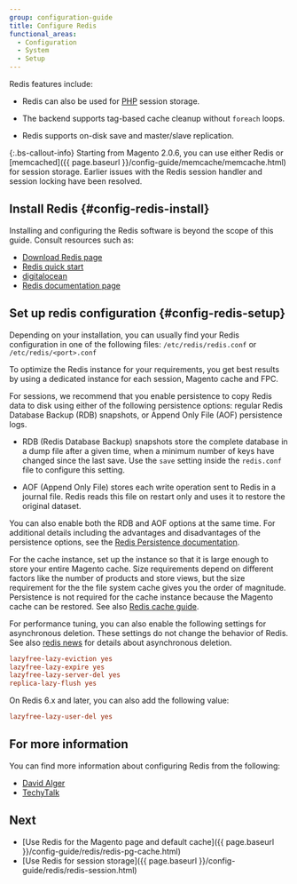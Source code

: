 ```yaml
---
group: configuration-guide
title: Configure Redis
functional_areas:
  - Configuration
  - System
  - Setup
---
```


Redis features include:

*  Redis can also be used for [PHP](https://glossary.magento.com/php) session storage.

*  The backend supports tag-based cache cleanup without `foreach` loops.

*  Redis supports on-disk save and master/slave replication.

{:.bs-callout-info}
Starting from Magento 2.0.6, you can use either Redis or [memcached]({{ page.baseurl }}/config-guide/memcache/memcache.html) for session storage. Earlier issues
with the Redis session handler and session locking have been resolved.

## Install Redis {#config-redis-install}

Installing and configuring the Redis software is beyond the scope of this guide. Consult resources such as:

*  [Download Redis page](http://redis.io/download)
*  [Redis quick start](http://redis.io/topics/quickstart)
*  [digitalocean](https://www.digitalocean.com/community/tutorials/how-to-install-and-use-redis)
*  [Redis documentation page](http://redis.io/documentation)

## Set up redis configuration {#config-redis-setup}

Depending on your installation, you can usually find your Redis configuration in one of the following files: `/etc/redis/redis.conf` or `/etc/redis/<port>.conf`

To optimize the Redis instance for your requirements, you get best results by using a dedicated instance for each session, Magento cache and FPC.

For sessions, we recommend that you enable persistence to copy Redis data to disk using either of the following persistence options: regular Redis Database 
Backup (RDB) snapshots, or Append Only File (AOF) persistence logs.

* RDB (Redis Database Backup) snapshots store the complete database in a dump file after a given time, when a minimum number of keys have changed since the 
last save. Use the `save` setting inside the `redis.conf` file to configure this setting.

* AOF (Append Only File) stores each write operation sent to Redis in a journal file. Redis reads this file on restart only and uses it to restore the 
original dataset.

You can also enable both the RDB and AOF options at the same time. For additional details including the advantages and disadvantages of the persistence options, see the [Redis Persistence documentation](https://redis.io/topics/persistence).

For the cache instance, set up the instance so that it is large enough to store your entire Magento cache.
Size requirements depend on different factors like the number of products and store views, but the size requirement for the the file system cache gives you the order of magnitude. Persistence is not required for the cache instance because the Magento cache can be restored. See also [Redis cache guide](https://redis.io/topics/lru-cache).

For performance tuning, you can also enable the following settings for asynchronous deletion. These settings do not change the behavior of Redis.
See also [redis news](http://antirez.com/news/93) for details about asynchronous deletion.

```ini
lazyfree-lazy-eviction yes
lazyfree-lazy-expire yes
lazyfree-lazy-server-del yes
replica-lazy-flush yes
```
On Redis 6.x and later, you can also add the following value:

```ini
lazyfree-lazy-user-del yes
```

## For more information

You can find more information about configuring Redis from the following:

*  [David Alger](http://davidalger.com/development/magento/configuring-magento-2-to-use-redis-cache-backend/)
*  [TechyTalk](http://www.techytalk.info/configuring-cache-storage-backends-magento-2-redis/)

## Next

*  [Use Redis for the Magento page and default cache]({{ page.baseurl }}/config-guide/redis/redis-pg-cache.html)
*  [Use Redis for session storage]({{ page.baseurl }}/config-guide/redis/redis-session.html)
